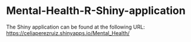 # Mental-Health-R-Shiny-application
The Shiny application can be found at the following URL: https://celiaperezruiz.shinyapps.io/Mental_Health/
